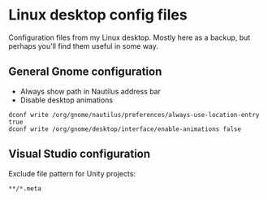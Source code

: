 # Linux desktop config files

Configuration files from my Linux desktop. Mostly here as a backup, but perhaps you'll find them useful in some way.

## General Gnome configuration

* Always show path in Nautilus address bar
* Disable desktop animations

```
dconf write /org/gnome/nautilus/preferences/always-use-location-entry true
dconf write /org/gnome/desktop/interface/enable-animations false
```

## Visual Studio configuration

Exclude file pattern for Unity projects:

`**/*.meta`
